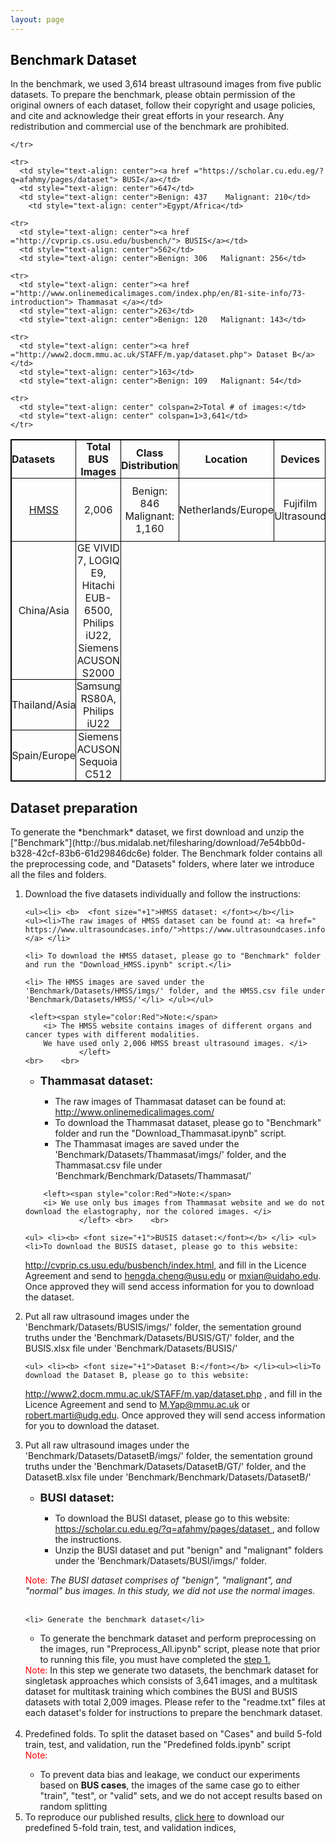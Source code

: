 ```yaml
---
layout: page
---
```

## <left><span style="color:Black">Benchmark Dataset </span></left>
In the benchmark, we used 3,614 breast ultrasound images from five public datasets.  To prepare the benchmark, 
please obtain permission of the original owners of each dataset, follow their copyright and usage 
policies, and cite and acknowledge their great efforts in your research. 
Any redistribution and commercial use of the benchmark are prohibited. 
 

<style>
      table,
      th,
      td {
        padding: 0px;
        border: 1px solid black;
        border-collapse: collapse;
      }
    </style>

<table id=""  class="display">
  <thead>
    <tr>
      <th style="text-align: left">Datasets</th>
      <th style="text-align: center">Total BUS Images</th>
	  <th style="text-align: center">Class Distribution</th>
		<th style="text-align: center">Location</th>
		<th style="text-align: center">Devices</th>
    </tr>
  </thead>
  <tbody>
    <tr>
      <td style="text-align: center"><a href ="https://www.ultrasoundcases.info/"> HMSS </a></td>
      <td style="text-align: center">2,006</td>
	  <td style="text-align: center">Benign: 846   Malignant: 1,160</td>
	  <td style="text-align: center">Netherlands/Europe</td>
	  <td style="text-align: center">Fujifilm  Ultrasound</td>
	  
    </tr>

    <tr>
      <td style="text-align: center"><a href ="https://scholar.cu.edu.eg/?q=afahmy/pages/dataset"> BUSI</a></td>
      <td style="text-align: center">647</td>
	  <td style="text-align: center">Benign: 437    Malignant: 210</td>
		<td style="text-align: center">Egypt/Africa</td>
<td style="text-align: center">  LOGIQ E9, LOGIQ E9 Agile </td>
    </tr>

    <tr>
      <td style="text-align: center"><a href ="http://cvprip.cs.usu.edu/busbench/"> BUSIS</a></td>
      <td style="text-align: center">562</td>
	  <td style="text-align: center">Benign: 306   Malignant: 256</td>
<td style="text-align: center">China/Asia</td>
<td style="text-align: center"> GE VIVID 7, LOGIQ E9, Hitachi EUB-6500, Philips iU22, Siemens ACUSON S2000</td>
    </tr>

    <tr>
      <td style="text-align: center"><a href ="http://www.onlinemedicalimages.com/index.php/en/81-site-info/73-introduction"> Thammasat </a></td>
      <td style="text-align: center">263</td>
	  <td style="text-align: center">Benign: 120   Malignant: 143</td>
<td style="text-align: center">Thailand/Asia</td>
<td style="text-align: center">Samsung RS80A, Philips iU22</td>
    </tr>

    <tr>
      <td style="text-align: center"><a href ="http://www2.docm.mmu.ac.uk/STAFF/m.yap/dataset.php"> Dataset B</a></td>
      <td style="text-align: center">163</td>
	  <td style="text-align: center">Benign: 109   Malignant: 54</td>
<td style="text-align: center">Spain/Europe</td>
<td style="text-align: center">Siemens ACUSON  Sequoia C512</td>
    </tr>

    <tr>
      <td style="text-align: center" colspan=2>Total # of images:</td>
      <td style="text-align: center" colspan=1>3,641</td>
    </tr>
  </tbody>
</table>

<h2 id="Lorem_Ipsum"> Dataset preparation</h2>
To generate the *benchmark* dataset, we first download and unzip the ["Benchmark"](http://bus.midalab.net/filesharing/download/7e54bb0d-b328-42cf-83b6-61d29846dc6e) folder. The Benchmark folder contains all the preprocessing code, and "Datasets" 
folders, where later we introduce all the files and folders. 

<ol>
<li> Download the five datasets individually and follow the instructions:</li> 

	<ul><li> <b>  <font size="+1">HMSS dataset: </font></b></li>
	<ul><li>The raw images of HMSS dataset can be found at: <a href=" https://www.ultrasoundcases.info/">https://www.ultrasoundcases.info/ </a> </li>
	
	<li> To download the HMSS dataset, please go to "Benchmark" folder and run the "Download_HMSS.ipynb" script.</li>

	<li> The HMSS images are saved under the 'Benchmark/Datasets/HMSS/imgs/' folder, and the HMSS.csv file under 'Benchmark/Datasets/HMSS/'</li> </ul></ul>
  	 
	 <left><span style="color:Red">Note:</span> 
		<i> The HMSS website contains images of different organs and cancer types with different modalities. 
		We have used only 2,006 HMSS breast ultrasound images. </i>
				</left>
	<br>	<br>

	
<ul><li> <b> <font size="+1">Thammasat dataset:</font></b></li><ul><li>The raw images of Thammasat dataset can be found at: <a href=""> http://www.onlinemedicalimages.com/ </a></li>
<li> To download the Thammasat dataset, please go to "Benchmark" folder and run the "Download_Thammasat.ipynb" script.</li> 

<li> The Thammasat images are saved under the 'Benchmark/Datasets/Thammasat/imgs/' folder, 
and the Thammasat.csv file under 'Benchmark/Benchmark/Datasets/Thammasat/' </li></ul></ul>
	
		<left><span style="color:Red">Note:</span> 
		<i> We use only bus images from Thammasat website and we do not download the elastography, nor the colored images. </i>
				</left>	<br>	<br>

	<ul> <li><b> <font size="+1">BUSIS dataset:</font></b> </li> <ul> <li>To download the BUSIS dataset, please go to this website:
 <a href ="http://cvprip.cs.usu.edu/busbench/index.html">http://cvprip.cs.usu.edu/busbench/index.html</a>, and fill in the Licence Agreement
  and send to <a href="mailto:hengda.cheng@usu.edu">hengda.cheng@usu.edu</a> or <a href="mailto:mxian@uidaho.edu">mxian@uidaho.edu</a>. Once approved they will 
  send access information for you to download the dataset.</li>
<li> Put all raw ultrasound images under the 'Benchmark/Datasets/BUSIS/imgs/' folder, 
the sementation ground truths under the 'Benchmark/Datasets/BUSIS/GT/' 
folder, and the BUSIS.xlsx file under 'Benchmark/Datasets/BUSIS/' </li> </ul></ul>
		

	<ul> <li><b> <font size="+1">Dataset B:</font></b> </li><ul><li>To download the Dataset B, please go to this website:
<a href=" http://www2.docm.mmu.ac.uk/STAFF/m.yap/dataset.php"> http://www2.docm.mmu.ac.uk/STAFF/m.yap/dataset.php </a>, and fill in the Licence 
 Agreement and send to <a href="mailto:M.Yap@mmu.ac.uk">M.Yap@mmu.ac.uk</a> or <a href="mailto:robert.marti@udg.edu">robert.marti@udg.edu</a>.
  Once approved they will send access information for you to download the dataset.</li>
<li> Put all raw ultrasound images under the 'Benchmark/Datasets/DatasetB/imgs/' folder, 
the sementation ground truths under the 'Benchmark/Datasets/DatasetB/GT/' folder, 
and the DatasetB.xlsx file under 'Benchmark/Benchmark/Datasets/DatasetB/'</li> </ul>
</ul>
	<ul> <li> <b> <font size="+1">BUSI dataset:</font></b> </li><ul><li>To download the BUSI dataset, please go to this website:
 <a href="https://scholar.cu.edu.eg/?q=afahmy/pages/dataset"> https://scholar.cu.edu.eg/?q=afahmy/pages/dataset </a>, and follow the instructions.
</li>
<li> Unzip the BUSI dataset and put "benign" and "malignant" folders under the 'Benchmark/Datasets/BUSI/imgs/' folder.</li> </ul></ul>

<span style="color:Red">Note:</span> 
		<i> The BUSI dataset comprises of "benign", "malignant", and "normal" bus images. In this study, we did not use the normal images.</i>
				<br><br>

	<li> Generate the benchmark dataset</li> 
<ul><li> To generate the benchmark dataset and perform preprocessing on the images, run "Preprocess_All.ipynb" script, 
please note that prior to running this file, you must have completed the <a href="#Lorem_Ipsum">step 1.</a></li> </ul>
	<left><span style="color:Red">Note:</span> </left>
	In this step we generate two datasets, the benchmark dataset for singletask approaches which consists of 3,641 images,
	and a multitask dataset for multitask training which combines the BUSI and BUSIS datasets with total 2,009 images.
Please refer to the "readme.txt" files at each dataset's folder for instructions to prepare the benchmark dataset.<br><br>
<li> Predefined folds. To split the dataset based on "Cases" and build 5-fold train, test, and validation, run the "Predefined folds.ipynb" script</li>
<left><span style="color:Red">Note:</span> <ul>
<li> To prevent data bias and leakage, we conduct our experiments based on <b>BUS cases</b>, the images of the same case go to either "train", "test", or "valid" sets, and we do not accept results based on random splitting </li>
	</ul></left>
<li> To reproduce our published results, <a href="download/folds.zip" download>click here</a>  to download our predefined 5-fold train, test, and validation indices,   </li>
	
</ol>

